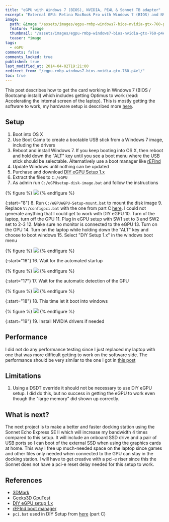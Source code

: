 ```yaml
---
title: "eGPU with Windows 7 (BIOS), NVIDIA, PE4L & Sonnet TB adapter"
excerpt: "External GPU: Retina MacBook Pro with Windows 7 (BIOS) and NVIDIA GTX 760 using PE4L with Sonnet adapter."
image:
  path: &image "/assets/images/egpu-rmbp-windows7-bios-nvidia-gtx-760-p4el-DIY_detect_GPU-feature.jpg"
  feature: *image
  thumbnail: "/assets/images/egpu-rmbp-windows7-bios-nvidia-gtx-760-p4el-DIY_detect_GPU-feature-th.jpg"
  teaser: *image
tags:
  - eGPU
comments: false
comments_locked: true
published: true
last_modified_at: 2014-04-02T19:21:00
redirect_from: "/egpu-rmbp-windows7-bios-nvidia-gtx-760-p4el/"
toc: true
---
```

This post describes how to get the card working in Windows 7 (BIOS / Bootcamp install) which includes getting Optimus to work (read: Accelerating the internal screen of the laptop). This is mostly getting the software to work, my hardware setup is described more [here](/projects/external-graphics-card-experiment-part-1).

## Setup
1. Boot into OS X
2. Use Boot Camp to create a bootable USB stick from a Windows 7 image, including the drivers
3. Reboot and install Windows 7. If you keep booting into OS X, then reboot and hold down the "ALT" key until you see a boot menu where the USB stick should be selectable. Alternatively use a boot manager like [rEFInd](http://www.rodsbooks.com/refind/)
4. Update Windows until nothing can be updated
5. Purchase and download [DIY eGPU Setup 1.x](https://egpu.io/diy-egpu-setup-1-30-nando4/)
6. Extract the files to `C:/eGPU`
7. As admin run `C:/eGPUsetup-disk-image.bat` and follow the instructions

{% figure %}
![](/assets/images/egpu-rmbp-windows7-bios-nvidia-gtx-760-p4el-DIY_Setup_Install_Screen.png)
{% endfigure %}

{:start="8"}
8. Run `C:/eGPUeGPU-Setup-mount.bat` to mount the disk image
9. Replace `V:/configpci.bat` with the one from part C [here](https://www.techinferno.com/index.php?/forums/topic/3225-2013-11-mba-gtx5704gbpsc-tbec2-pe4l-21b-win7-kloper/). I could not generate anything that I could get to work with DIY eGPU
10. Turn of the laptop, turn off the GPU
11. Plug in eGPU setup with SW1 set to 3 and SW2 set to 2-3
12. Make sure no monitor is connected to the eGPU
13. Turn on the GPU
14. Turn on the laptop while holding down the "ALT" key and choose to boot windows
15. Select "DIY Setup 1.x" in the windows boot menu

{% figure %}
![](/assets/images/egpu-rmbp-windows7-bios-nvidia-gtx-760-p4el-DIY_Windows_boot_menu.jpg)
{% endfigure %}

{:start="16"}
16. Wait for the automated startup

{% figure %}
![](/assets/images/egpu-rmbp-windows7-bios-nvidia-gtx-760-p4el-DIY_Menu.jpg)
{% endfigure %}

{:start="17"}
17. Wait for the automatic detection of the GPU

{% figure %}
![](/assets/images/egpu-rmbp-windows7-bios-nvidia-gtx-760-p4el-DIY_detect_GPU.jpg)
{% endfigure %}

{:start="18"}
18. This time let it boot into windows

{% figure %}
![](/assets/images/egpu-rmbp-windows7-bios-nvidia-gtx-760-p4el-DIY_Windows_boot_menu_2.jpg)
{% endfigure %}

{:start="19"}
19. Install NVIDIA drivers if needed

## Performance
I did not do any performance testing since I just replaced my laptop with one that was more difficult getting to work on the software side. The performance should be very similar to the one I got in [this post](/projects/external-graphics-card-experiment-part-1)

## Limitations
1. Using a DSDT override it should not be necessary to use DIY eGPU setup. I did do this, but no success in getting the eGPU to work even though the "large memory" did shown up correctly.

## What is next?
The next project is to make a better and faster docking station using the Sonnet Echo Express SE II which will increase my bandwidth 4 times compared to this setup. It will include an onboard SSD drive and a pair of USB ports so I can boot of the external SSD when using the graphics cards at home. This way I free up much-needed space on the laptop since games and other files only needed when connected to the GPU can stay in the docking station. I will have to get creative with a pci-e riser since this the Sonnet does not have a pci-e reset delay needed for this setup to work.

## References
* [3DMark](http://www.futuremark.com/benchmarks/3dmark/all)
* [Geeks3D GpuTest](http://www.geeks3d.com/gputest/)
* [DIY eGPU setup 1.x](https://egpu.io/diy-egpu-setup-1-30-nando4/)
* [rEFInd boot manager](http://www.rodsbooks.com/refind/)
* `pci.bat` used in DIY Setup from [here](https://www.techinferno.com/index.php?/forums/topic/3225-2013-11-mba-gtx5704gbpsc-tbec2-pe4l-21b-win7-kloper/) (part C)
